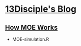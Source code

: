 [13Disciple's Blog](https://www.13disciple.stream/)
==================================================
[How MOE Works](https://www.13disciple.stream/how-moe-work.html)
----------------------------------------------------------------
* MOE-simulation.R
